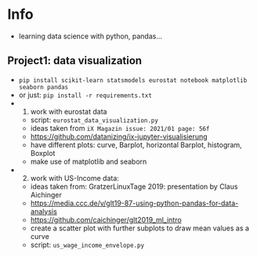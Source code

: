 # Info 
- learning data science with python, pandas...
## Project1: data visualization
- `pip install scikit-learn statsmodels eurostat notebook matplotlib seaborn pandas`
- or just: `pip install -r requirements.txt`
- 1. work with eurostat data
  - script: `eurostat_data_visualization.py`
  - ideas taken from `iX Magazin issue: 2021/01 page: 56f`
  - https://github.com/datanizing/ix-jupyter-visualisierung
  - have different plots: curve, Barplot, horizontal Barplot, histogram, Boxplot
  - make use of matplotlib and seaborn
- 2. work with US-Income data:
  - ideas taken from: GratzerLinuxTage 2019: presentation by Claus Aichinger
  - https://media.ccc.de/v/glt19-87-using-python-pandas-for-data-analysis
  - https://github.com/caichinger/glt2019_ml_intro
  - create a scatter plot with further subplots to draw mean values as a curve
  - script: `us_wage_income_envelope.py`
